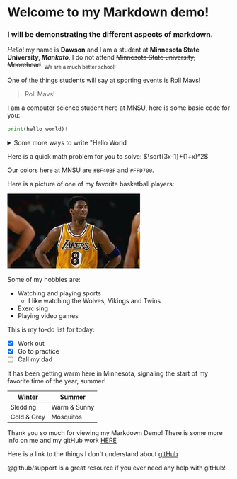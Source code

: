 <!-- Following the formats mentioned in the "basic writing and formattting syntax" file linked in the assignment -->

<!-- Headings -->
# Welcome to my Markdown demo!
### I will be demonstrating the different aspects of markdown.

<!-- Syling text -->
*Hello*! my name is **Dawson** and I am a student at **Minnesota State University, _Mankato_**.
I do not attend ~~Minnesota State university, Moorehead~~. <sub>We are a much better school!</sub>

<!-- Quouting text -->
One of the things students will say at sporting events is Roll Mavs! 
> Roll Mavs!

<!-- Quoting code -->
I am a computer science student here at MNSU, here is some basic code for you:
```python
print(hello world)!
```

<!-- Collapsed Sections -->
<details>

<summary>Some more ways to write "Hello World</summary>

### Languages

```ruby
   puts "Hello World"
```
```java
   printf("Hello World")
```

</details>

<!-- Math -->
Here is a quick math problem for you to solve:  $\sqrt{3x-1}+(1+x)^2$

<!-- Color models -->
Our colors here at MNSU are `#BF40BF` and `#FFD700`.

<!-- Pictures -->
Here is a picture of one of my favorite basketball players:

![Basketball player](/images.jpeg)

<!-- Lists -->
Some of my hobbies are:
* Watching and playing sports
    - I like watching the Wolves, Vikings and Twins
* Exercising 
* Playing video games

<!-- Tasks -->
This is my to-do list for today:
- [x] Work out
- [x] Go to practice
- [ ] Call my dad

<!-- Footnotes -->
It has been getting warm here in Minnesota, signaling the start of my favorite time of the year, summer!

[^1]: I like spending lots of time outdoors during the summer.
[^2]: I also enjoy hanging out with friends and family as much as possible.

<!-- Tables -->
| Winter        | Summer        |
| ------------- | ------------- |
| Sledding      | Warm & Sunny  |
| Cold & Grey   | Mosquitos     |

<!-- Linking -->
Thank you so much for viewing my Markdown Demo!
There is some more info on me and my gitHub work [HERE](https://github.com/Dawson-Rudolph/Dawson-Rudolph)

Here is a link to the things I don't understand about [gitHub](https://github.com/Dawson-Rudolph/GitHub-Assignment/tree/main)

<!-- Mentioning people -->
@github/support Is a great resource if you ever need any help with gitHub!
